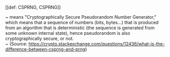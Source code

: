 [[def: CSPRNG, CSPRNG]]

~ means "Cryptographically Secure Pseudorandom Number Generator," which means that a sequence of numbers (bits, bytes...) that is produced from an algorithm that is deterministic (the sequence is generated from some unknown internal state), hence pseudorandom is also cryptographically secure, or not.  
~ (Source: https://crypto.stackexchange.com/questions/12436/what-is-the-difference-between-csprng-and-prng)
